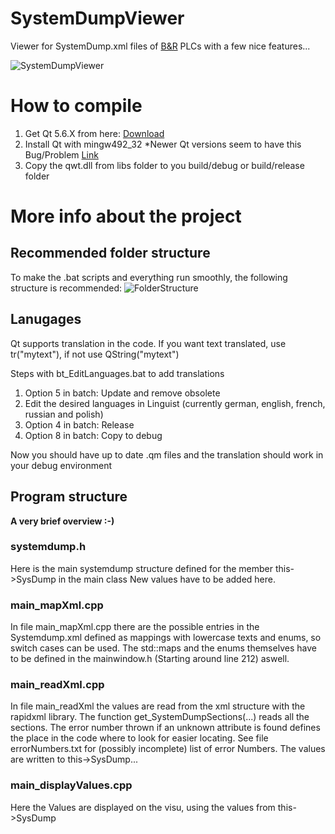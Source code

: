 # SystemDumpViewer
Viewer for SystemDump.xml files of [B&amp;R](https://www.br-automation.com) PLCs with a few nice features...

![SystemDumpViewer](https://github.com/bee-eater/SystemDumpViewer/blob/master/99_projinfo/Screenshot_211022169.png)

# How to compile
1. Get Qt 5.6.X from here: [Download](http://download.qt.io/official_releases/qt/5.6/5.6.3/qt-opensource-windows-x86-mingw492-5.6.3.exe)
1. Install Qt with mingw492_32
	*Newer Qt versions seem to have this Bug/Problem [Link](https://bugreports.qt.io/browse/QTBUG-57841)
1. Copy the qwt.dll from libs folder to you build/debug or build/release folder

# More info about the project
## Recommended folder structure
To make the .bat scripts and everything run smoothly, the following structure
is recommended:
![FolderStructure](https://github.com/bee-eater/SystemDumpViewer/blob/master/99_projinfo/folder_structure.png)

## Lanugages
Qt supports translation in the code.
If you want text translated, use tr("mytext"), if not use QString("mytext")

Steps with bt_EditLanguages.bat to add translations
1. Option 5 in batch: Update and remove obsolete
2. Edit the desired languages in Linguist (currently german, english, french, russian and polish)
3. Option 4 in batch: Release
4. Option 8 in batch: Copy to debug

Now you should have up to date .qm files and the translation should work in your debug environment

## Program structure 
**A very brief overview :-)**

### systemdump.h
Here is the main systemdump structure defined for the member this->SysDump in the main class
New values have to be added here.

### main_mapXml.cpp
In file main_mapXml.cpp there are the possible entries in the Systemdump.xml defined
as mappings with lowercase texts and enums, so switch cases can be used.
The std::maps and the enums themselves have to be defined in the mainwindow.h (Starting around line 212) aswell.

### main_readXml.cpp
In file main_readXml the values are read from the xml structure with the rapidxml library.
The function get_SystemDumpSections(...) reads all the sections. The error number thrown if
an unknown attribute is found defines the place in the code where to look for easier locating.
See file errorNumbers.txt for (possibly incomplete) list of error Numbers.
The values are written to this->SysDump...

### main_displayValues.cpp
Here the Values are displayed on the visu, using the values from this->SysDump
